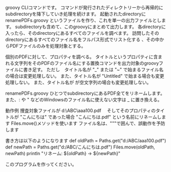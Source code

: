 
groovy CLIコマンドです。
コマンドが発行されたディレクトリーから再帰的に
subdirectoryを降下していき処理を続けます。
起動されたdirectoryに renamePDFs.groovy というファイルを作り、これを単一の出力ファイルとします。
subdirectoryも含めて、このgroovyにまとめて出力します。
各directoryに入ったら、そのdirectoryにあるすべてのファイルを調べます。
訪問したそのdirectoryにあるすべてのファイル名をフルパス形式でリスト化する
、その中からPDFファイルのみを処理対象とする。

個別のPDFに対して、プロパティを調べる。
タイトルというプロパティに含まれる文字列をそのPDFのファイル名にする置換コマンドを出力対象のgroovyファイルに書き足す。
ただし　タイトル名が "_" または "~" で始まるファイル名の場合は変更処理しない。
また、タイトル名が "Untitled" で始まる場合も変更処理しない。
また、タイトル名が が空文字列の場合も変更処理しない。

renamePDFs.groovy ひとつでsubdirectoryにあるPDF全てをリネームします。
また、: や " などのWindowsのファイル名に使えない文字は _ に置き換える。

動作例
捜査対象ファイルが
d:\ABC\aaa100.pdf　
そしてそのプロパティのタイトルが "こんにちは" であった場合
"こんにちは.pdf" という名前にリネームします Files.move()メソッドを使います
ファイル名は、"""で囲んで、誤動作を予防します

書き方は以下のようになります
def oldPath = Paths.get("d:/ABC/aaa100.pdf")
def newPath = Paths.get("d:/ABC/こんにちは.pdf")
Files.move(oldPath, newPath)
println "リネーム: ${oldPath} -> ${newPath}"


このプログラムを作ってください。
